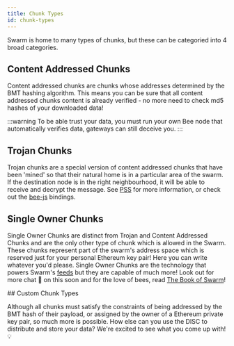 ```yaml
---
title: Chunk Types
id: chunk-types
---
```


Swarm is home to many types of chunks, but these can be categoried into 4 broad categories.

## Content Addressed Chunks

Content addressed chunks are chunks whose addresses determined by the BMT hashing algorithm. This means you can be sure that all content addressed chunks content is already verified - no more need to check md5 hashes of your downloaded data!

:::warning
To be able trust your data, you must run your own Bee node that automatically verifies data, gateways can still deceive you. 
:::

## Trojan Chunks

Trojan chunks are a special version of content addressed chunks that have been 'mined' so that their natural home is in a particular area of the swarm. If the destination node is in the right neighbourhood, it will be able to receive and decrypt the message. See [PSS]() for more information, or check out the [bee-js]() bindings.

## Single Owner Chunks

Single Owner Chunks are distinct from Trojan and Content Addressed Chunks and are the only other type of chunk which is allowed in the Swarm. These chunks represent part of the swarm's address space which is reserved just for your personal Ethereum key pair! Here you can write whatever you'd please. Single Owner Chunks are the technology that powers Swarm's [feeds]() but they are capable of much more! Look out for more chat 👀 on this soon and for the love of bees, read [The Book of Swarm](https://gateway.ethswarm.org/bzz/latest.bookofswarm.eth/)!

## Custom Chunk Types

Although all chunks must satisfy the constraints of being addressed by the BMT hash of their payload, or assigned by the owner of a Ethereum private key pair, so much more is possible. How else can you use the DISC to distribute and store your data? We're excited to see what you come up with! 💡